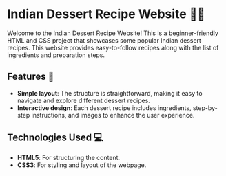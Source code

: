 # **Indian Dessert Recipe Website** 🍨🍰

Welcome to the Indian Dessert Recipe Website! This is a beginner-friendly HTML and CSS project that showcases some popular Indian dessert recipes. This website provides easy-to-follow recipes along with the list of ingredients and preparation steps.

## **Features** 🎉

- **Simple layout**: The structure is straightforward, making it easy to navigate and explore different dessert recipes.
- **Interactive design**: Each dessert recipe includes ingredients, step-by-step instructions, and images to enhance the user experience.

## **Technologies Used** 💻

- **HTML5**: For structuring the content.
- **CSS3**: For styling and layout of the webpage.
